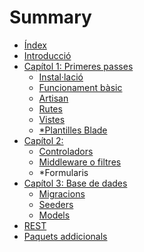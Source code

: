 # Summary

* [Índex](README.md)
* [Introducció](introduccio.md)
* [Capítol 1: Primeres passes]()
  * [Instal·lació](instalacio.md)
  * [Funcionament bàsic](funcionament.md)
  * [Artisan](artisan.md)
  * [Rutes](rutes.md)
  * [Vistes](vistes.md)
  * [\*Plantilles Blade](blade.md)
* [Capítol 2:]()
  * [Controladors](controladors.md)
  * [Middleware o filtres](filtres.md)
  * \*Formularis
* [Capítol 3: Base de dades](base-de-dades.md)
  * [Migracions](migracions.md)
  * [Seeders](seeders.md)
  * [Models](models.md)
* [REST](rest.md)
* [Paquets addicionals](paquets.md)

